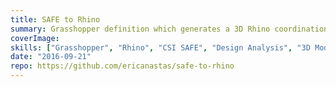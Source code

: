 ```yaml
---
title: SAFE to Rhino
summary: Grasshopper definition which generates a 3D Rhino coordination model from a CSI SAFE analysis model.
coverImage:
skills: ["Grasshopper", "Rhino", "CSI SAFE", "Design Analysis", "3D Modeling"]
date: "2016-09-21"
repo: https://github.com/ericanastas/safe-to-rhino
---
```

